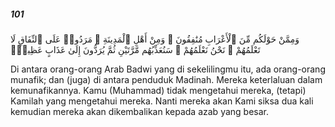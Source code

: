 ##### 101

<span class="ayah">وَمِمَّنْ حَوْلَكُم مِّنَ ٱلْأَعْرَابِ مُنَٰفِقُونَ ۖ وَمِنْ أَهْلِ ٱلْمَدِينَةِ ۖ مَرَدُوا۟ عَلَى ٱلنِّفَاقِ لَا تَعْلَمُهُمْ ۖ نَحْنُ نَعْلَمُهُمْ ۚ سَنُعَذِّبُهُم مَّرَّتَيْنِ ثُمَّ يُرَدُّونَ إِلَىٰ عَذَابٍ عَظِيمٍۢ</span>

<span class="ayah_translation">Di antara orang-orang Arab Badwi yang di sekelilingmu itu, ada orang-orang munafik; dan (juga) di antara penduduk Madinah. Mereka keterlaluan dalam kemunafikannya. Kamu (Muhammad) tidak mengetahui mereka, (tetapi) Kamilah yang mengetahui mereka. Nanti mereka akan Kami siksa dua kali kemudian mereka akan dikembalikan kepada azab yang besar.</span>

